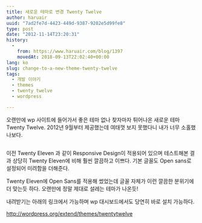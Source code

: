 ```yaml
---
title: 새로운 테마로 변경 Twenty Twelve
author: haruair
uuid: "7ad2fe7d-4423-449d-9387-9202e5d99fe8"
type: post
date: "2012-11-14T23:20:31"
history:
  - 
    from: https://www.haruair.com/blog/1397
    movedAt: 2018-09-13T22:02:40+00:00
lang: ko
slug: change-to-a-new-theme-twenty-twelve
tags:
  - 개발 이야기
  - themes
  - twenty twelve
  - wordpress

---
```

오랜만에 wp 사이트에 들어가서 좋은 테마 없나 찾자마자 튀어나온 새로운 테마 Twenty Twelve. 2012년 9월부터 제공했는데 여태껏 보지 못했다니 내가 너무 소홀했나보다.

<img src="https://wp-themes.com/wp-content/themes/twentytwelve/screenshot.png?w=660" alt="" />

이전 Twenty Eleven 과 같이 Responsive Design이 적용되어 있으며 테스트해본 결과 상당히 Twenty Eleven에 비해 훨씬 깔끔하고 이쁘다. 기본 글꼴도 Open sans로 설정되어 미려함을 더해준다.

Twenty Eleven에 Open Sans를 적용해 썼었는데 글꼴 자체가 이런 깔끔한 분위기에 더 맞는듯 하다. 오랜만에 정말 제대로 설레는 테마가 나온듯!

내려받기는 아래의 링크에서 가능하며 wp 대시보드에서도 당연히 바로 설치 가능하다.

<a href="http://wordpress.org/extend/themes/twentytwelve" target="_blank">http://wordpress.org/extend/themes/twentytwelve</a>